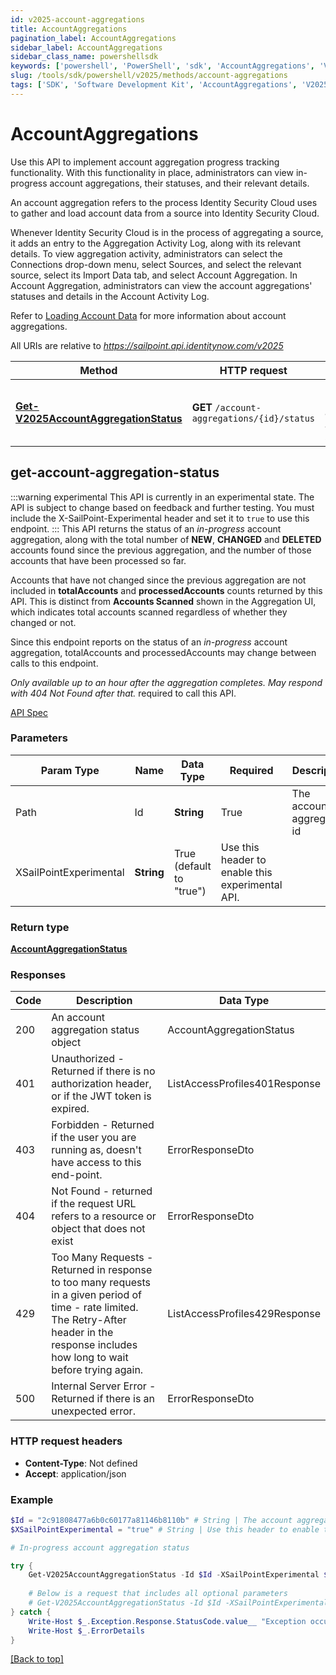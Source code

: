 ```yaml
---
id: v2025-account-aggregations
title: AccountAggregations
pagination_label: AccountAggregations
sidebar_label: AccountAggregations
sidebar_class_name: powershellsdk
keywords: ['powershell', 'PowerShell', 'sdk', 'AccountAggregations', 'V2025AccountAggregations'] 
slug: /tools/sdk/powershell/v2025/methods/account-aggregations
tags: ['SDK', 'Software Development Kit', 'AccountAggregations', 'V2025AccountAggregations']
---
```


# AccountAggregations
  Use this API to implement account aggregation progress tracking functionality.
With this functionality in place, administrators can view in-progress account aggregations, their statuses, and their relevant details.

An account aggregation refers to the process Identity Security Cloud uses to gather and load account data from a source into Identity Security Cloud.

Whenever Identity Security Cloud is in the process of aggregating a source, it adds an entry to the Aggregation Activity Log, along with its relevant details.
To view aggregation activity, administrators can select the Connections drop-down menu, select Sources, and select the relevant source, select its Import Data tab, and select Account Aggregation.
In Account Aggregation, administrators can view the account aggregations&#39; statuses and details in the Account Activity Log.

Refer to [Loading Account Data](https://documentation.sailpoint.com/saas/help/accounts/loading_data.html) for more information about account aggregations.
 
  

All URIs are relative to *https://sailpoint.api.identitynow.com/v2025*

Method | HTTP request | Description
------------- | ------------- | -------------
[**Get-V2025AccountAggregationStatus**](#get-account-aggregation-status) | **GET** `/account-aggregations/{id}/status` | In-progress account aggregation status


## get-account-aggregation-status
:::warning experimental 
This API is currently in an experimental state. The API is subject to change based on feedback and further testing. You must include the X-SailPoint-Experimental header and set it to `true` to use this endpoint.
:::
This API returns the status of an *in-progress* account aggregation, along with the total number of **NEW**, **CHANGED** and **DELETED** accounts found since the previous aggregation, and the number of those accounts that have been processed so far.

Accounts that have not changed since the previous aggregation are not included in **totalAccounts** and **processedAccounts** counts returned by this API. This is distinct from **Accounts Scanned** shown in the Aggregation UI, which indicates total accounts scanned regardless of whether they changed or not.

Since this endpoint reports on the status of an *in-progress* account aggregation, totalAccounts and processedAccounts may change between calls to this endpoint.

*Only available up to an hour after the aggregation completes. May respond with *404 Not Found* after that.*
required to call this API.

[API Spec](https://developer.sailpoint.com/docs/api/v2025/get-account-aggregation-status)

### Parameters 
Param Type | Name | Data Type | Required  | Description
------------- | ------------- | ------------- | ------------- | ------------- 
Path   | Id | **String** | True  | The account aggregation id
   | XSailPointExperimental | **String** | True  (default to "true") | Use this header to enable this experimental API.

### Return type
[**AccountAggregationStatus**](../models/account-aggregation-status)

### Responses
Code | Description  | Data Type
------------- | ------------- | -------------
200 | An account aggregation status object | AccountAggregationStatus
401 | Unauthorized - Returned if there is no authorization header, or if the JWT token is expired. | ListAccessProfiles401Response
403 | Forbidden - Returned if the user you are running as, doesn&#39;t have access to this end-point. | ErrorResponseDto
404 | Not Found - returned if the request URL refers to a resource or object that does not exist | ErrorResponseDto
429 | Too Many Requests - Returned in response to too many requests in a given period of time - rate limited. The Retry-After header in the response includes how long to wait before trying again. | ListAccessProfiles429Response
500 | Internal Server Error - Returned if there is an unexpected error. | ErrorResponseDto

### HTTP request headers
- **Content-Type**: Not defined
- **Accept**: application/json

### Example
```powershell
$Id = "2c91808477a6b0c60177a81146b8110b" # String | The account aggregation id
$XSailPointExperimental = "true" # String | Use this header to enable this experimental API. (default to "true")

# In-progress account aggregation status

try {
    Get-V2025AccountAggregationStatus -Id $Id -XSailPointExperimental $XSailPointExperimental 
    
    # Below is a request that includes all optional parameters
    # Get-V2025AccountAggregationStatus -Id $Id -XSailPointExperimental $XSailPointExperimental  
} catch {
    Write-Host $_.Exception.Response.StatusCode.value__ "Exception occurred when calling Get-V2025AccountAggregationStatus"
    Write-Host $_.ErrorDetails
}
```
[[Back to top]](#) 
